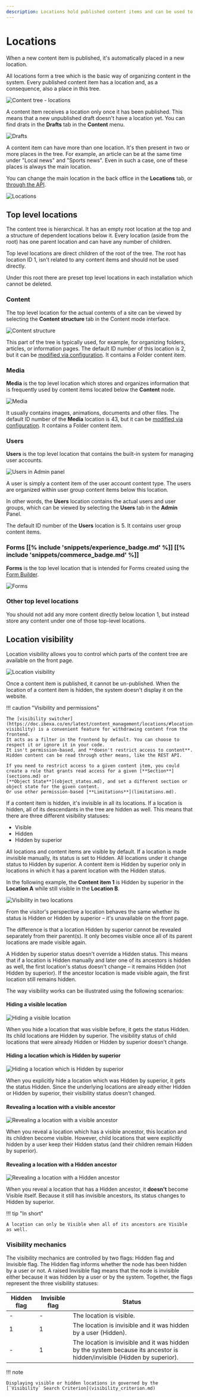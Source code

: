```yaml
---
description: Locations hold published content items and can be used to control visibility.
---
```


# Locations

When a new content item is published, it's automatically placed in a new location.

All locations form a tree which is the basic way of organizing content in the system.
Every published content item has a location and, as a consequence, also a place in this tree.

![Content tree - locations](content_management_tree_locations.png "Content tree - locations")

A content item receives a location only once it has been published.
This means that a new unpublished draft doesn't have a location yet.
You can find drats in the **Drafts** tab in the **Content** menu.

![Drafts](content_management_drafts.png "Drafts")

A content item can have more than one location. It's then present in two or more places in the tree.
For example, an article can be at the same time under "Local news" and "Sports news".
Even in such a case, one of these places is always the main location.

You can change the main location in the back office in the **Locations** tab,
or [through the API](managing_content.md#changing-the-main-location).

![Locations](content_management_locations.png "Locations")

## Top level locations

The content tree is hierarchical. It has an empty root location at the top and a structure of dependent locations below it.
Every location (aside from the root) has one parent location and can have any number of children.

Top level locations are direct children of the root of the tree.
The root has location ID 1, isn't related to any content items and should not be used directly.

Under this root there are preset top level locations in each installation which cannot be deleted.

### Content

The top level location for the actual contents of a site
can be viewed by selecting the **Content structure** tab in the Content mode interface.

![Content structure](content_management_tree.png "Content structure")

This part of the tree is typically used, for example, for organizing folders, articles, or information pages.
The default ID number of this location is 2, but it can be [modified via configuration](repository_configuration.md#top-level-locations).
It contains a Folder content item.

### Media

**Media** is the top level location which stores and organizes information
that is frequently used by content items located below the **Content** node.

![Media](content_management_media.png "Media")

It usually contains images, animations, documents and other files.
The default ID number of the **Media** location is 43, but it can be [modified via configuration](repository_configuration.md#top-level-locations).
It contains a Folder content item.

### Users

**Users** is the top level location that contains the built-in system for managing user accounts.

![Users in Admin panel](admin_panel_users.png "Users in Admin panel")

A user is simply a content item of the user account content type.
The users are organized within user group content items below this location.

In other words, the **Users** location contains the actual users and user groups,
which can be viewed by selecting the **Users** tab in the **Admin** Panel.

The default ID number of the **Users** location is 5.
It contains user group content items.

### Forms [[% include 'snippets/experience_badge.md' %]] [[% include 'snippets/commerce_badge.md' %]]

**Forms** is the top level location that is intended for Forms created using the [Form Builder](https://doc.ibexa.co/projects/userguide/en/latest/content_management/work_with_forms/#create-forms).

![Forms](content_management_forms.png "Forms")

### Other top level locations

You should not add any more content directly below location 1, but instead store any content under one of those top-level locations.

## Location visibility

Location visibility allows you to control which parts of the content tree are available on the front page.

![Location visibility](content_management_visibility.png "Location visibility")

Once a content item is published, it cannot be un-published.
When the location of a content item is hidden, the system doesn't display it on the website.

!!! caution "Visibility and permissions"

    The [visibility switcher](https://doc.ibexa.co/en/latest/content_management/locations/#location-visibility) is a convenient feature for withdrawing content from the frontend.
    It acts as a filter in the frontend by default. You can choose to respect it or ignore it in your code.
    It isn't permission-based, and **doesn't restrict access to content**. Hidden content can be read through other means, like the REST API.

    If you need to restrict access to a given content item, you could create a role that grants read access for a given [**Section**](sections.md) or
    [**Object State**](object_states.md), and set a different section or object state for the given content.
    Or use other permission-based [**Limitations**](limitations.md).

If a content item is hidden, it's invisible in all its locations.
If a location is hidden, all of its descendants in the tree are hidden as well.
This means that there are three different visibility statuses:

- Visible
- Hidden
- Hidden by superior

All locations and content items are visible by default.
If a location is made invisible manually, its status is set to Hidden.
All locations under it change status to Hidden by superior.
A content item is Hidden by superior only in locations in which it has a parent location with the Hidden status.

In the following example, the **Content item 1** is Hidden by superior in the **Location A** while still visible in the **Location B**.

![Visibility in two locations](locations_visibility.png)

From the visitor's perspective a location behaves the same whether its status is Hidden or Hidden by superior – it's unavailable on the front page.

The difference is that a location Hidden by superior cannot be revealed separately from their parent(s).
It only becomes visible once all of its parent locations are made visible again.

A Hidden by superior status doesn't override a Hidden status.
This means that if a location is Hidden manually and later one of its ancestors is hidden as well, the first location's status doesn't change – it remains Hidden (not Hidden by superior).
If the ancestor location is made visible again, the first location still remains hidden.

The way visibility works can be illustrated using the following scenarios:

#### Hiding a visible location

![Hiding a visible location](node_visibility_hide.png)

When you hide a location that was visible before, it gets the status Hidden.
Its child locations are Hidden by superior.
The visibility status of child locations that were already Hidden or Hidden by superior doesn't change.

#### Hiding a location which is Hidden by superior

![Hiding a location which is Hidden by superior](node_visibility_hide_invisible.png)

When you explicitly hide a location which was Hidden by superior, it gets the status Hidden.
Since the underlying locations are already either Hidden or Hidden by superior, their visibility status doesn't changed.

#### Revealing a location with a visible ancestor

![Revealing a location with a visible ancestor](node_visibility_unhide1.png)

When you reveal a location which has a visible ancestor, this location and its children become visible.
However, child locations that were explicitly hidden by a user keep their Hidden status
(and their children remain Hidden by superior).

#### Revealing a location with a Hidden ancestor

![Revealing a location with a Hidden ancestor](node_visibility_unhide2.png)

When you reveal a location that has a Hidden ancestor, it **doesn't** become Visible itself.
Because it still has invisible ancestors, its status changes to Hidden by superior.

!!! tip "In short"

    A location can only be Visible when all of its ancestors are Visible as well.

### Visibility mechanics

The visibility mechanics are controlled by two flags: Hidden flag and Invisible flag.
The Hidden flag informs whether the node has been hidden by a user or not.
A raised Invisible flag means that the node is invisible either because it was hidden by a user or by the system.
Together, the flags represent the three visibility statuses:

|Hidden flag|Invisible flag|Status|
|------|------|------|
|-|-|The location is visible.|
|1|1|The location is invisible and it was hidden by a user (Hidden).|
|-|1|The location is invisible and it was hidden by the system because its ancestor is hidden/invisible (Hidden by superior).|

!!! note

    Displaying visible or hidden locations in governed by the [`Visibility` Search Criterion](visibility_criterion.md)
